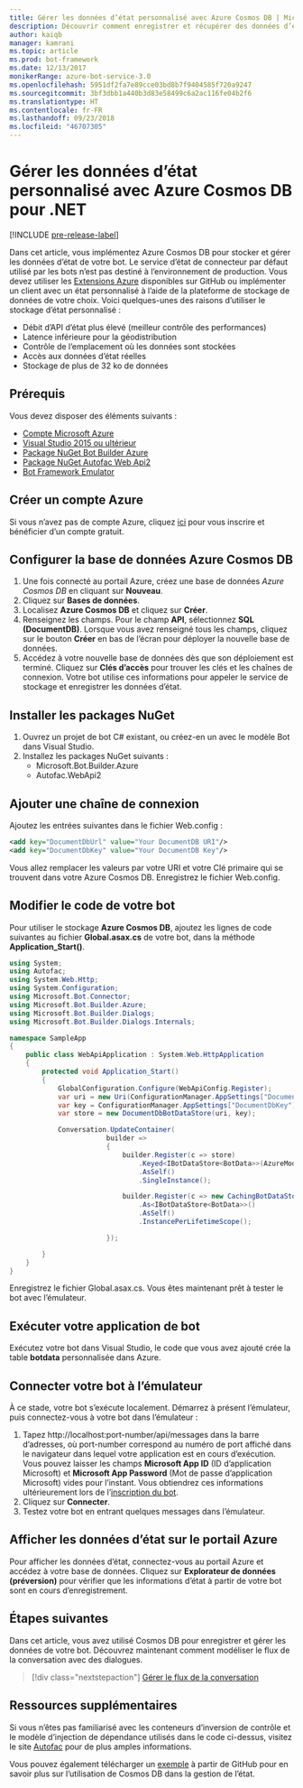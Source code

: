```yaml
---
title: Gérer les données d’état personnalisé avec Azure Cosmos DB | Microsoft Docs
description: Découvrir comment enregistrer et récupérer des données d’état avec Azure Cosmos DB par le biais du kit SDK Bot Builder pour .NET
author: kaiqb
manager: kamrani
ms.topic: article
ms.prod: bot-framework
ms.date: 12/13/2017
monikerRange: azure-bot-service-3.0
ms.openlocfilehash: 5951df2fa7e89cce03bd8b7f9404585f720a9247
ms.sourcegitcommit: 3bf3dbb1a440b3d83e58499c6a2ac116fe04b2f6
ms.translationtype: HT
ms.contentlocale: fr-FR
ms.lasthandoff: 09/23/2018
ms.locfileid: "46707305"
---
```

# <a name="manage-custom-state-data-with-azure-cosmos-db-for-net"></a>Gérer les données d’état personnalisé avec Azure Cosmos DB pour .NET

[!INCLUDE [pre-release-label](../includes/pre-release-label-v3.md)]

Dans cet article, vous implémentez Azure Cosmos DB pour stocker et gérer les données d’état de votre bot. Le service d’état de connecteur par défaut utilisé par les bots n’est pas destiné à l’environnement de production. Vous devez utiliser les [Extensions Azure](https://github.com/Microsoft/BotBuilder-Azure) disponibles sur GitHub ou implémenter un client avec un état personnalisé à l’aide de la plateforme de stockage de données de votre choix. Voici quelques-unes des raisons d’utiliser le stockage d’état personnalisé :
 - Débit d’API d’état plus élevé (meilleur contrôle des performances)
 - Latence inférieure pour la géodistribution
 - Contrôle de l’emplacement où les données sont stockées
 - Accès aux données d’état réelles
 - Stockage de plus de 32 ko de données
 
## <a name="prerequisites"></a>Prérequis
Vous devez disposer des éléments suivants :
 - [Compte Microsoft Azure](https://azure.microsoft.com/en-us/free/)
 - [Visual Studio 2015 ou ultérieur](https://www.visualstudio.com/)
 - [Package NuGet Bot Builder Azure](https://www.nuget.org/packages/Microsoft.Bot.Builder.Azure/)
 - [Package NuGet Autofac Web Api2](https://www.nuget.org/packages/Autofac.WebApi2/)
 - [Bot Framework Emulator](~/bot-service-debug-emulator.md)
 
## <a name="create-azure-account"></a>Créer un compte Azure
Si vous n’avez pas de compte Azure, cliquez [ici](https://azure.microsoft.com/en-us/free/) pour vous inscrire et bénéficier d’un compte gratuit.

## <a name="set-up-the-azure-cosmos-db-database"></a>Configurer la base de données Azure Cosmos DB
1. Une fois connecté au portail Azure, créez une base de données *Azure Cosmos DB* en cliquant sur **Nouveau**. 
2. Cliquez sur **Bases de données**. 
3. Localisez **Azure Cosmos DB** et cliquez sur **Créer**.
4. Renseignez les champs. Pour le champ **API**, sélectionnez **SQL (DocumentDB)**. Lorsque vous avez renseigné tous les champs, cliquez sur le bouton **Créer** en bas de l’écran pour déployer la nouvelle base de données. 
5. Accédez à votre nouvelle base de données dès que son déploiement est terminé. Cliquez sur **Clés d’accès** pour trouver les clés et les chaînes de connexion. Votre bot utilise ces informations pour appeler le service de stockage et enregistrer les données d’état.

## <a name="install-nuget-packages"></a>Installer les packages NuGet
1. Ouvrez un projet de bot C# existant, ou créez-en un avec le modèle Bot dans Visual Studio. 
2. Installez les packages NuGet suivants :
   - Microsoft.Bot.Builder.Azure
   - Autofac.WebApi2

## <a name="add-connection-string"></a>Ajouter une chaîne de connexion 
Ajoutez les entrées suivantes dans le fichier Web.config :
```XML
<add key="DocumentDbUrl" value="Your DocumentDB URI"/>
<add key="DocumentDbKey" value="Your DocumentDB Key"/>
```
Vous allez remplacer les valeurs par votre URI et votre Clé primaire qui se trouvent dans votre Azure Cosmos DB. Enregistrez le fichier Web.config.

## <a name="modify-your-bot-code"></a>Modifier le code de votre bot
Pour utiliser le stockage **Azure Cosmos DB**, ajoutez les lignes de code suivantes au fichier **Global.asax.cs** de votre bot, dans la méthode **Application_Start()**.

```cs
using System;
using Autofac;
using System.Web.Http;
using System.Configuration;
using Microsoft.Bot.Connector;
using Microsoft.Bot.Builder.Azure;
using Microsoft.Bot.Builder.Dialogs;
using Microsoft.Bot.Builder.Dialogs.Internals;

namespace SampleApp
{
    public class WebApiApplication : System.Web.HttpApplication
    {
        protected void Application_Start()
        {
            GlobalConfiguration.Configure(WebApiConfig.Register);
            var uri = new Uri(ConfigurationManager.AppSettings["DocumentDbUrl"]);
            var key = ConfigurationManager.AppSettings["DocumentDbKey"];
            var store = new DocumentDbBotDataStore(uri, key);

            Conversation.UpdateContainer(
                        builder =>
                        {
                            builder.Register(c => store)
                                .Keyed<IBotDataStore<BotData>>(AzureModule.Key_DataStore)
                                .AsSelf()
                                .SingleInstance();

                            builder.Register(c => new CachingBotDataStore(store, CachingBotDataStoreConsistencyPolicy.ETagBasedConsistency))
                                .As<IBotDataStore<BotData>>()
                                .AsSelf()
                                .InstancePerLifetimeScope();

                        });

        }
    }
}
```

Enregistrez le fichier Global.asax.cs. Vous êtes maintenant prêt à tester le bot avec l’émulateur.

## <a name="run-your-bot-app"></a>Exécuter votre application de bot
Exécutez votre bot dans Visual Studio, le code que vous avez ajouté crée la table **botdata** personnalisée dans Azure.

## <a name="connect-your-bot-to-the-emulator"></a>Connecter votre bot à l’émulateur
À ce stade, votre bot s’exécute localement. Démarrez à présent l’émulateur, puis connectez-vous à votre bot dans l’émulateur :
1. Tapez http://localhost:port-number/api/messages dans la barre d’adresses, où port-number correspond au numéro de port affiché dans le navigateur dans lequel votre application est en cours d’exécution. Vous pouvez laisser les champs <strong>Microsoft App ID</strong> (ID d’application Microsoft) et <strong>Microsoft App Password</strong> (Mot de passe d’application Microsoft) vides pour l’instant. Vous obtiendrez ces informations ultérieurement lors de l’[inscription du bot](~/bot-service-quickstart-registration.md).
2. Cliquez sur **Connecter**. 
3. Testez votre bot en entrant quelques messages dans l’émulateur. 

## <a name="view-state-data-on-azure-portal"></a>Afficher les données d’état sur le portail Azure
Pour afficher les données d’état, connectez-vous au portail Azure et accédez à votre base de données. Cliquez sur **Explorateur de données (préversion)** pour vérifier que les informations d’état à partir de votre bot sont en cours d’enregistrement. 

## <a name="next-steps"></a>Étapes suivantes
Dans cet article, vous avez utilisé Cosmos DB pour enregistrer et gérer les données de votre bot. Découvrez maintenant comment modéliser le flux de la conversation avec des dialogues.

> [!div class="nextstepaction"]
> [Gérer le flux de la conversation](bot-builder-dotnet-manage-conversation-flow.md)

## <a name="additional-resources"></a>Ressources supplémentaires
Si vous n’êtes pas familiarisé avec les conteneurs d’inversion de contrôle et le modèle d’injection de dépendance utilisés dans le code ci-dessus, visitez le site [Autofac](http://autofac.readthedocs.io/en/latest/) pour de plus amples informations. 

Vous pouvez également télécharger un [exemple](https://github.com/Microsoft/BotBuilder-Azure/tree/master/CSharp/Samples/DocumentDb) à partir de GitHub pour en savoir plus sur l’utilisation de Cosmos DB dans la gestion de l’état. 
